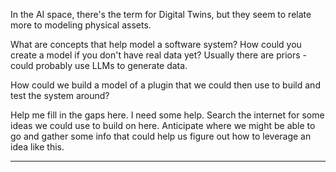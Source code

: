 <!-- This is a bit of a divergence - but want to explore it. I could grab some tooling from OOS projects - or we could build a simulation that could be used to test. -->


In the AI space, there's the term for Digital Twins, but they seem to relate more to modeling physical assets.

What are concepts that help model a software system? How could you create a model if you don't have real data yet?
Usually there are priors - could probably use LLMs to generate data.

How could we build a model of a plugin that we could then use to build and test the system around?

Help me fill in the gaps here. I need some help. Search the internet for some ideas we could use to build on here.
Anticipate where we might be able to go and gather some info that could help us figure out how to leverage an idea
like this.

-------------------------





